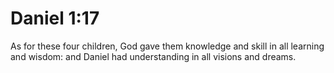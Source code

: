 # Daniel 1:17

As for these four children, God gave them knowledge and skill in all learning and wisdom: and Daniel had understanding in all visions and dreams.